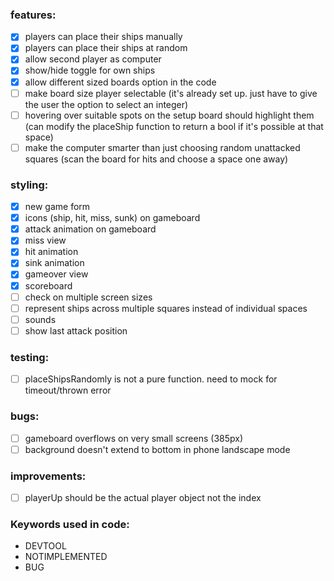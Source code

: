 ### features:
- [x] players can place their ships manually
- [x] players can place their ships at random
- [x] allow second player as computer
- [x] show/hide toggle for own ships
- [x] allow different sized boards option in the code
- [ ] make board size player selectable (it's already set up. just have to give the user the option to select an integer)
- [ ] hovering over suitable spots on the setup board should highlight them (can modify the placeShip function to return a bool if it's possible at that space)
- [ ] make the computer smarter than just choosing random unattacked squares (scan the board for hits and choose a space one away)

### styling:
- [x] new game form
- [x] icons (ship, hit, miss, sunk) on gameboard
- [x] attack animation on gameboard
- [x] miss view
- [x] hit animation
- [x] sink animation
- [x] gameover view
- [x] scoreboard
- [ ] check on multiple screen sizes
- [ ] represent ships across multiple squares instead of individual spaces
- [ ] sounds
- [ ] show last attack position

### testing:
- [ ] placeShipsRandomly is not a pure function. need to mock for timeout/thrown error

### bugs:
- [ ] gameboard overflows on very small screens (385px)
- [ ] background doesn't extend to bottom in phone landscape mode

### improvements:
- [ ] playerUp should be the actual player object not the index

### Keywords used in code:
- DEVTOOL
- NOTIMPLEMENTED
- BUG
